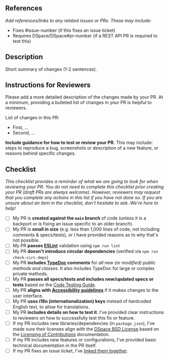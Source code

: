 ## References
_Add references/links to any related issues or PRs. These may include:_
* Fixes #issue-number (if this fixes an issue ticket)
* Requires DSpace/DSpace#pr-number (if a REST API PR is required to test this)

## Description
Short summary of changes (1-2 sentences).

## Instructions for Reviewers
Please add a more detailed description of the changes made by your PR. At a minimum, providing a bulleted list of changes in your PR is helpful to reviewers.

List of changes in this PR:
* First, ...
* Second, ...

**Include guidance for how to test or review your PR.** This may include: steps to reproduce a bug, screenshots or description of a new feature, or reasons behind specific changes. 

## Checklist
_This checklist provides a reminder of what we are going to look for when reviewing your PR. You do not need to complete this checklist prior creating your PR (draft PRs are always welcome).
However, reviewers may request that you complete any actions in this list if you have not done so. If you are unsure about an item in the checklist, don't hesitate to ask. We're here to help!_

- [ ] My PR is **created against the `main` branch** of code (unless it is a backport or is fixing an issue specific to an older branch).
- [ ] My PR is **small in size** (e.g. less than 1,000 lines of code, not including comments & specs/tests), or I have provided reasons as to why that's not possible.
- [ ] My PR **passes [ESLint](https://eslint.org/)** validation using `npm run lint`
- [ ] My PR **doesn't introduce circular dependencies** (verified via `npm run check-circ-deps`)
- [ ] My PR **includes [TypeDoc](https://typedoc.org/) comments** for _all new (or modified) public methods and classes_. It also includes TypeDoc for large or complex private methods.
- [ ] My PR **passes all specs/tests and includes new/updated specs or tests** based on the [Code Testing Guide](https://wiki.lyrasis.org/display/DSPACE/Code+Testing+Guide).
- [ ] My PR **aligns with [Accessibility guidelines](https://wiki.lyrasis.org/display/DSDOC9x/Accessibility)** if it makes changes to the user interface.
- [ ] My PR **uses i18n (internationalization) keys** instead of hardcoded English text, to allow for translations.
- [ ] My PR **includes details on how to test it**. I've provided clear instructions to reviewers on how to successfully test this fix or feature.
- [ ] If my PR includes new libraries/dependencies (in `package.json`), I've made sure their licenses align with the [DSpace BSD License](https://github.com/DSpace/DSpace/blob/main/LICENSE) based on the [Licensing of Contributions](https://wiki.lyrasis.org/display/DSPACE/Code+Contribution+Guidelines#CodeContributionGuidelines-LicensingofContributions) documentation.
- [ ] If my PR includes new features or configurations, I've provided basic technical documentation in the PR itself.
- [ ] If my PR fixes an issue ticket, I've [linked them together](https://docs.github.com/en/issues/tracking-your-work-with-issues/linking-a-pull-request-to-an-issue).
